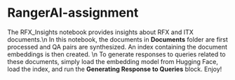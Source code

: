 # RangerAI-assignment
The RFX_Insights notebook provides insights about RFX and ITX documents.\n
In this notebook, the documents in **Documents** folder are first processed and QA pairs are synthesized. An index containing the document embeddings is then created. \n
To generate responses to queries related to these documents, simply load the embedding model from Hugging Face, load the index, and run the **Generating Response to Queries** block. Enjoy!

